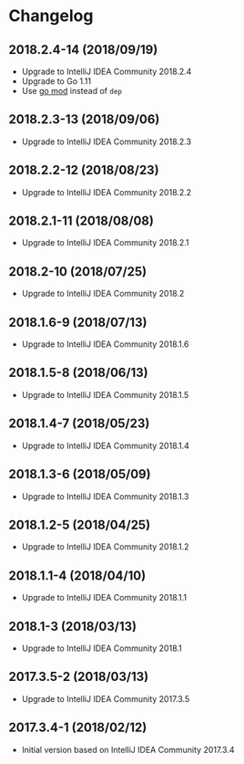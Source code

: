 # Changelog

## 2018.2.4-14 (2018/09/19)

* Upgrade to IntelliJ IDEA Community 2018.2.4
* Upgrade to Go 1.11
* Use [go mod](https://golang.org/cmd/go/#hdr-Module_maintenance) instead of `dep`

## 2018.2.3-13 (2018/09/06)

* Upgrade to IntelliJ IDEA Community 2018.2.3

## 2018.2.2-12 (2018/08/23)

* Upgrade to IntelliJ IDEA Community 2018.2.2

## 2018.2.1-11 (2018/08/08)

* Upgrade to IntelliJ IDEA Community 2018.2.1

## 2018.2-10 (2018/07/25)

* Upgrade to IntelliJ IDEA Community 2018.2

## 2018.1.6-9 (2018/07/13)

* Upgrade to IntelliJ IDEA Community 2018.1.6

## 2018.1.5-8 (2018/06/13)

* Upgrade to IntelliJ IDEA Community 2018.1.5

## 2018.1.4-7 (2018/05/23)

* Upgrade to IntelliJ IDEA Community 2018.1.4

## 2018.1.3-6 (2018/05/09)

* Upgrade to IntelliJ IDEA Community 2018.1.3

## 2018.1.2-5 (2018/04/25)

* Upgrade to IntelliJ IDEA Community 2018.1.2

## 2018.1.1-4 (2018/04/10)

* Upgrade to IntelliJ IDEA Community 2018.1.1

## 2018.1-3 (2018/03/13)

* Upgrade to IntelliJ IDEA Community 2018.1

## 2017.3.5-2 (2018/03/13)

* Upgrade to IntelliJ IDEA Community 2017.3.5

## 2017.3.4-1 (2018/02/12)

* Initial version based on IntelliJ IDEA Community 2017.3.4

